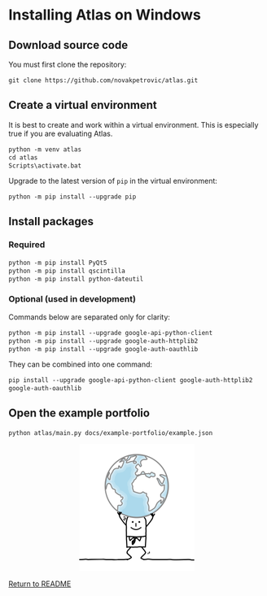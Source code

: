 # Installing Atlas on Windows

## Download source code

You must first clone the repository:

```
git clone https://github.com/novakpetrovic/atlas.git
```

## Create a virtual environment

It is best to create and work within a virtual environment.
This is especially true if you are evaluating Atlas.

```
python -m venv atlas
cd atlas
Scripts\activate.bat
```

Upgrade to the latest version of `pip` in the virtual environment:

```
python -m pip install --upgrade pip
```

## Install packages

### Required

```
python -m pip install PyQt5
python -m pip install qscintilla
python -m pip install python-dateutil
```

### Optional (used in development)

Commands below are separated only for clarity:

```
python -m pip install --upgrade google-api-python-client
python -m pip install --upgrade google-auth-httplib2
python -m pip install --upgrade google-auth-oauthlib
```

They can be combined into one command:

```
pip install --upgrade google-api-python-client google-auth-httplib2 google-auth-oauthlib
```

## Open the example portfolio

```
python atlas/main.py docs/example-portfolio/example.json
```

<p align="center">
<img src="docs/images/1375061_width_x_height_226x250.png">
</p>

[Return to README](../README.md)
